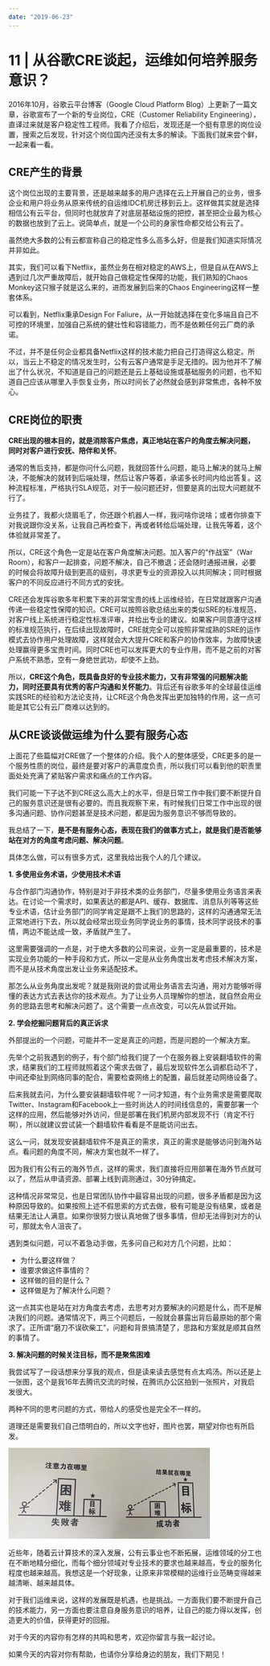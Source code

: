 ```yaml
---
date: "2019-06-23"
---  
```

      
# 11 | 从谷歌CRE谈起，运维如何培养服务意识？
2016年10月，谷歌云平台博客（Google Cloud Platform Blog）上更新了一篇文章，谷歌宣布了一个新的专业岗位，CRE（Customer Reliability Engineering），直译过来就是客户稳定性工程师。我看了介绍后，发现还是一个挺有意思的岗位设置，搜索之后发现，针对这个岗位国内还没有太多的解读。下面我们就来尝个鲜，一起来看一看。

## CRE产生的背景

这个岗位出现的主要背景，还是越来越多的用户选择在云上开展自己的业务，很多企业和用户将业务从原来传统的自运维IDC机房迁移到云上。这样做其实就是选择相信公有云平台，但同时也就放弃了对底层基础设施的把控，甚至把企业最为核心的数据也放到了云上。说简单点，就是一个公司的身家性命都交给公有云了。

虽然绝大多数的公有云都宣称自己的稳定性多么高多么好，但是我们知道实际情况并非如此。

其实，我们可以看下Netflix，虽然业务在相对稳定的AWS上，但是自从在AWS上遇到过几次严重故障后，就开始自己做稳定性保障的功能，我们熟知的Chaos Monkey这只猴子就是这么来的，进而发展到后来的Chaos Engineering这样一整套体系。

可以看到，Netflix秉承Design For Faliure，从一开始就选择在变化多端且自己不可控的环境里，加强自己系统的健壮性和容错能力，而不是依赖任何云厂商的承诺。

不过，并不是任何企业都具备Netflix这样的技术能力把自己打造得这么稳定。所以，当云上不稳定的情况发生时，公有云客户通常是手足无措的。因为他并不了解出了什么状况，不知道是自己的问题还是云上基础设施或基础服务的问题，也不知道自己应该从哪里入手恢复业务，所以时间长了必然就会感到非常焦虑，各种不放心。

## CRE岗位的职责

**CRE出现的根本目的，就是消除客户焦虑，真正地站在客户的角度去解决问题，同时对客户进行安抚、陪伴和关怀**。

通常的售后支持，都是你问什么问题，我就回答什么问题，能马上解决的就马上解决，不能解决的就转到后端处理，然后让客户等着，承诺多长时间内给出答复。这种流程标准，严格执行SLA规范，对于一般问题还好，但要是真的出现大问题就不行了。

业务挂了，我都火烧眉毛了，你还跟个机器人一样，我问啥你说啥；或者你排查下对我说跟你没关系，让我自己再检查下，再或者转给后端处理，让我先等着，这个体验就非常差了。

所以，CRE这个角色一定是站在客户角度解决问题。加入客户的“作战室”（War Room），和客户一起排查，问题不解决，自己不撤退；还会随时通报进展，必要的时候会将故障升级到更高的级别，寻求更专业的资源投入以共同解决；同时根据客户的不同反应进行不同方式的安抚。

CRE还会发挥谷歌多年积累下来的非常宝贵的线上运维经验，在日常就跟客户沟通传递一些稳定性保障的知识。CRE可以按照谷歌总结出来的类似SRE的标准规范，对客户线上系统进行稳定性标准评审，并给出专业的建议。如果客户同意遵守这样的标准规范执行，在后续出现故障时，CRE就完全可以按照非常成熟的SRE的运作模式去协作用户处理故障，这样就会大大提升CRE和客户的协作效率，为故障快速处理赢得更多宝贵时间。同时CRE也可以发挥更大的专业作用，而不是之前的对客户系统不熟悉，空有一身绝世武功，却使不上劲。

所以，**CRE这个角色，既具备良好的专业技术能力，又有非常强的问题解决能力，同时还要具有优秀的客户沟通和关怀能力**。背后还有谷歌多年的全球最佳运维实践SRE的经验和方法论支持，让CRE这个角色发挥出更加独特的作用，这一点可能是其它公有云厂商难以达到的。

## 从CRE谈谈做运维为什么要有服务心态

上面花了些篇幅对CRE做了一个整体的介绍。我个人的整体感受，CRE更多的是一个服务性质的岗位，最终是要对客户的满意度负责，所以我们可以看到他的职责里面处处充满了紧贴客户需求和痛点的工作内容。

我们可能一下子达不到CRE这么高大上的水平，但是日常工作中我们要不断提升自己的服务意识还是很有必要的。而且我观察下来，有时候我们日常工作中出现的很多沟通问题、协作问题甚至是技术问题，都是因为服务意识不够而导致的。

我总结了一下，**是不是有服务心态，表现在我们的做事方式上，就是我们是否能够站在对方的角度考虑问题、解决问题**。

具体怎么做，可以有很多方式，这里我给出我个人的几个建议。

<!-- [[[read_end]]] -->

**1\. 多使用业务术语，少使用技术术语**

与合作部门沟通协作，特别是对于非技术类的业务部门，尽量多使用业务语言来表达。在讨论一个需求时，如果表达的都是API、缓存、数据库、消息队列等等这些专业术语，估计业务部门的同学肯定是跟不上我们的思路的，这样的沟通通常无法正常地进行下去，所以就会经常出现业务同学说业务的事情，技术同学说技术的事情，两边不能达成一致，矛盾就产生了。

这里需要强调的一点是，对于绝大多数的公司来说，业务一定是最重要的，技术是实现业务功能的一种手段和方式，所以一定是从业务角度出发考虑技术解决方案，而不是从技术角度出发让业务来适配技术。

那怎么从业务角度出发呢？就是我刚说的尝试用业务语言去沟通，用对方能够听得懂的表达方式去表达你的技术观点。为了让业务人员理解你的想法，就自然会用业务的思路去思考和解决问题了。这个需要一点点改变，可以先从尝试开始。

**2\. 学会挖掘问题背后的真正诉求**

外部提出的一个问题，可能并不一定是真正的问题，而是问题的一个解决方案。

先举个之前我遇到的例子，有个部门给我们提了一个在服务器上安装翻墙软件的需求，结果我们的工程师就照着这个需求去做了，最后发现软件怎么调都启动不了，中间还牵扯到网络同事的配合，需要检查网络上的配置，最后就差动网络设备了。

后来我就去问，为什么要安装翻墙软件呢？一问才知道，有个业务需求是需要爬取Twitter、Instagram和Facebook上一些时尚达人的时间线信息的，需要部署一个这样的应用，然后能够对外访问，但是部署在我们机房内部发现不行（肯定不行啊），所以就建议尝试装一个翻墙软件看看是不是能访问出去。

这么一问，就发现安装翻墙软件不是真正的需求，真正的需求是能够访问到海外站点。看问题的角度不同，解决方案也就不一样了。

因为我们有公有云的海外节点，这样的需求，我们直接将应用部署在海外节点就可以了，然后从申请资源、部署上线到调测通过，30分钟搞定。

这种情况非常常见，也是日常团队协作中最容易出现的问题，很多矛盾都是因为这种原因导致的。如果按照上述不假思索的方式去做，极有可能是没有结果，或者是结果无法让人满意。如果你很努力很认真地做了很多事情，但却无法得到对方的认可，那就太令人沮丧了。

遇到类似问题，可以不着急动手做，先多问自己和对方几个问题，比如：

* 为什么要这样做？
* 谁要求做这件事情的？
* 这样做的目的是什么？
* 这样做是为了解决什么问题？

这一点其实也是站在对方角度去考虑，去思考对方要解决的问题是什么，而不是解决我们的问题。通常情况下，两三个问题后，一般就会暴露出背后最原始的那个需求了。正所谓“磨刀不误砍柴工”，问题和背景搞清楚了，思路和方案就是顺其自然的事情了。

**3\. 解决问题的时候关注目标，而不是聚焦困难**

我尝试写了一段话想来分享我的观点，但是读来读去感觉有点太鸡汤。所以还是上一张图，这个是我16年去腾讯交流的时候，在腾讯办公区拍到一张照片，对我启发很大。

两种不同的思考问题的方式，带给人的感受也是完全不一样的。

道理还是需要我们自己悟明白的，所以文字也好，图片也罢，期望对你也有所启发。

![](./httpsstatic001geekbangorgresourceimage73f673ab067884b271e6c6f9198cecc1ecf6.jpg)

近些年，随着云计算技术的深入发展，公有云事业也不断拓展，运维领域的分工也在不断地精分细化，而每个细分领域对专业技术的要求也越来越高，专业的服务化程度也越来越高。我想这是一个好现象，让原来非常模糊的运维行业范畴变得越来越清晰、越来越具体。

对于我们运维来说，这样的发展既是机遇，也是挑战。一方面我们要不断提升自己的技术能力，另一方面也要注意自身服务意识的培养，让自己的能力得以发挥，创造更大的价值，获得更好的回报。

对于今天的内容你有怎样的共鸣和思考，欢迎你留言与我一起讨论。

如果今天的内容对你有帮助，也请你分享给身边的朋友，我们下期见！